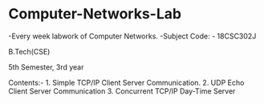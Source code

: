 # Computer-Networks-Lab
-Every week labwork of Computer Networks.
-Subject Code: - 18CSC302J
<p>B.Tech(CSE)</p>
<p>5th Semester, 3rd year</p>
<p>Contents:-
1. Simple TCP/IP Client Server Communication.
2. UDP Echo Client Server Communication
  3. Concurrent TCP/IP Day-Time Server

</p>
